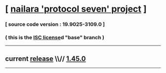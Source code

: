 
# [ [nailara 'protocol seven' project](http://src.nailara.net/) ]

### [ source code version : 19.9025-3109.0 ]

### ( this is the [ISC license](license)d "base" branch )
---
## current [release](https://github.com/anotherlink/nailara/releases) \\\\// [1.45.0](https://github.com/anotherlink/nailara/releases/tag/1.45.0)
---
